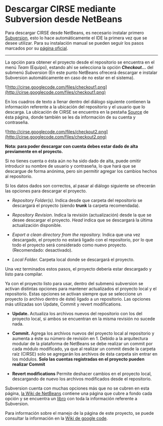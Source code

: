# Descargar CIRSE mediante Subversion desde NetBeans #

Para descargar CIRSE desde NetBeans, es necesario instalar primero [Subversion](http://es.wikipedia.org/wiki/Subversion), esto lo hace automáticamente el IDE la primera vez que se desee utilizar. Para su instalación manual se pueden seguir los pasos marcados por su [página oficial](http://subversion.apache.org/packages.html).

---


La opción para obtener el proyecto desde el repositorio se encuentra en el menú _Team_ (Equipo), estando ahí se selecciona la opción **_Checkout…_** del submenú _Subversion_ (En este punto NetBeans ofrecerá descargar e instalar Subversion automáticamente en caso de no estar en el sistema).

![http://cirse.googlecode.com/files/checkout1.png](http://cirse.googlecode.com/files/checkout1.png)

En los cuadros de texto a llenar dentro del diálogo siguiente contienen la información referente a la ubicación del repositorio y el usuario que lo descarga. La ubicación de CIRSE se encuentra en la pestaña [Source](http://code.google.com/p/cirse/source/checkout) de ésta página, donde también se les da información de su cuenta y contraseña.

![http://cirse.googlecode.com/files/checkout2.png](http://cirse.googlecode.com/files/checkout2.png)

**Nota: para poder descargar con cuenta debes estar dado de alta previamente en el proyecto.**

Si no tienes cuenta o ésta aún no ha sido dado de alta, puede omitir introducir su nombre de usuario y contraseña, lo que hará que se descargue de forma anónima, pero sin permitir agregar los cambios hechos al repositorio.

Si los datos dados son correctos, al pasar al diálogo siguiente se ofrecerán las opciones para descargar el proyecto.

  * _Repository Folder(s)._  Indica desde que carpeta del repositorio se descargará el proyecto (siendo **trunk** la carpeta recomendada).

  * _Repository Revision._ Indica la revisión (actualización) desde la que se desee descargar el proyecto. _Head_ indica que se descargará la última actualización disponible.

  * _Export a clean directory from the repository._ Indica que una vez descargado, el proyecto no estará ligado con el repositorio, por lo que todo el proyecto será considerado como nuevo proyecto. (Recomendado: desactivado).

  * _Local Folder._ Carpeta local donde se descargará el proyecto.

Una vez terminados estos pasos, el proyecto debería estar descargado y listo para compilar.

Ya con el proyecto listo para usar, dentro del submenú subversion se activan distintas opciones para mantener actualizados el proyecto local y el repositorio. Estas opciones se activan siempre que se seleccione un proyecto (o archivo dentro de éste) ligado a un repositorio. Las opciones más utilizadas son Update, Commit y revert modifications.

  * **Update.** Actualiza los archivos nuevos del repositorio con los del proyecto local, si ambos se encuentran en la misma revisión no sucede nada.

  * **Commit.** Agrega los archivos nuevos del proyecto local al repositorio y aumenta a éste su número de revisión en 1. Debido a la arquitectura modular de la plataforma de NetBeans se debe realizar un commit por cada módulo modificado, ya que al realizar un commit desde la carpeta raíz (CIRSE) solo se agregarán los archivos de ésta carpeta sin entrar en los módulos.
**Solo las cuentas registradas en el proyecto pueden realizar Commit**

  * **Revert modifications** Permite deshacer cambios en el proyecto local, descargando de nuevo los archivos modificados desde el repositorio.

Subversion cuenta con muchas opciones más que no se cubren en esta página, [la Wiki de NetBeans](http://netbeans.org/kb/docs/ide/subversion.html) contiene una página que cubre a fondo cada opción y se encuentra un [libro](http://svnbook.red-bean.com/) con toda la información referente a Subversion.

Para información sobre el manejo de la página de este proyecto, se puede consultar la información en la [Wiki de google code](http://code.google.com/p/support/wiki/FAQ).